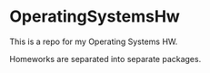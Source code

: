 # OperatingSystemsHw
This is a repo for my Operating Systems HW.

Homeworks are separated into separate packages.

